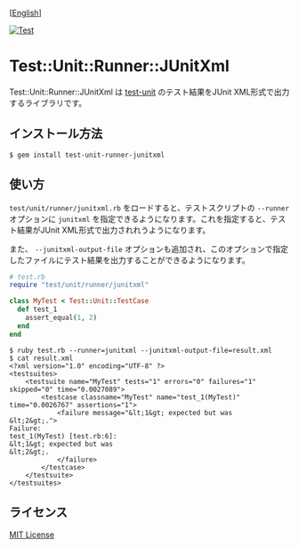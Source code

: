 [[English](README.md)]

[![Test](https://github.com/kenichiice/test-unit-runner-junitxml/workflows/Test/badge.svg)](https://github.com/kenichiice/test-unit-runner-junitxml/actions?query=workflow%3ATest+branch%3Amaster)

# Test::Unit::Runner::JUnitXml

Test::Unit::Runner::JUnitXml は [test-unit](https://github.com/test-unit/test-unit) のテスト結果をJUnit XML形式で出力するライブラリです。

## インストール方法

    $ gem install test-unit-runner-junitxml

## 使い方

`test/unit/runner/junitxml.rb` をロードすると、テストスクリプトの `--runner` オプションに `junitxml` を指定できるようになります。これを指定すると、テスト結果がJUnit XML形式で出力されれうようになります。

また、 `--junitxml-output-file` オプションも追加され、このオプションで指定したファイルにテスト結果を出力することができるようになります。

```ruby
# test.rb
require "test/unit/runner/junitxml"

class MyTest < Test::Unit::TestCase
  def test_1
    assert_equal(1, 2)
  end
end
```

```
$ ruby test.rb --runner=junitxml --junitxml-output-file=result.xml
$ cat result.xml
<?xml version="1.0" encoding="UTF-8" ?>
<testsuites>
	<testsuite name="MyTest" tests="1" errors="0" failures="1" skipped="0" time="0.0027089">
		<testcase classname="MyTest" name="test_1(MyTest)" time="0.0026767" assertions="1">
			<failure message="&lt;1&gt; expected but was
&lt;2&gt;.">
Failure:
test_1(MyTest) [test.rb:6]:
&lt;1&gt; expected but was
&lt;2&gt;.
			</failure>
		</testcase>
	</testsuite>
</testsuites>
```

## ライセンス

[MIT License](https://opensource.org/licenses/MIT)
